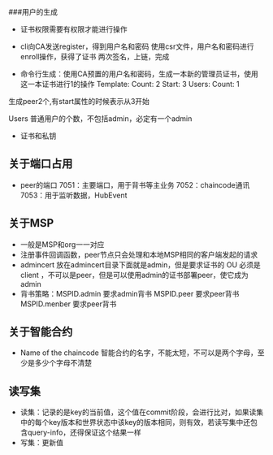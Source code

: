###用户的生成
- 证书权限需要有权限才能进行操作
- cli向CA发送register，得到用户名和密码
使用csr文件，用户名和密码进行enroll操作，获得了证书
两次签名，上链，完成

- 命令行生成：使用CA预置的用户名和密码，生成一本新的管理员证书，使用这一本证书进行1的操作
    Template:
      Count: 2
      Start: 3
    Users:
      Count: 1

生成peer2个,有start属性的时候表示从3开始

Users 普通用户的个数，不包括admin，必定有一个admin

- 证书和私钥

## 关于端口占用
- peer的端口
7051：主要端口，用于背书等主业务
7052：chaincode通讯
7053：用于监听数据，HubEvent

## 关于MSP
- 一般是MSP和org一一对应
- 注册事件回调函数，peer节点只会处理和本地MSP相同的客户端发起的请求
- admincert 放在admincert目录下面就是admin，但是要求证书的 OU 必须是 client ，不可以是peer，但是可以使用admin的证书部署peer，使它成为admin
- 背书策略：MSPID.admin 要求admin背书  MSPID.peer 要求peer背书  MSPID.menber 要求peer背书

## 关于智能合约
- Name of the chaincode 智能合约的名字，不能太短，不可以是两个字母，至少是多少个字母不清楚

## 读写集
- 读集：记录的是key的当前值，这个值在commit阶段，会进行比对，如果读集中的每个key版本和世界状态中该key的版本相同，则有效，若读写集中还包含query-info，还得保证这个结果一样
- 写集：更新值

